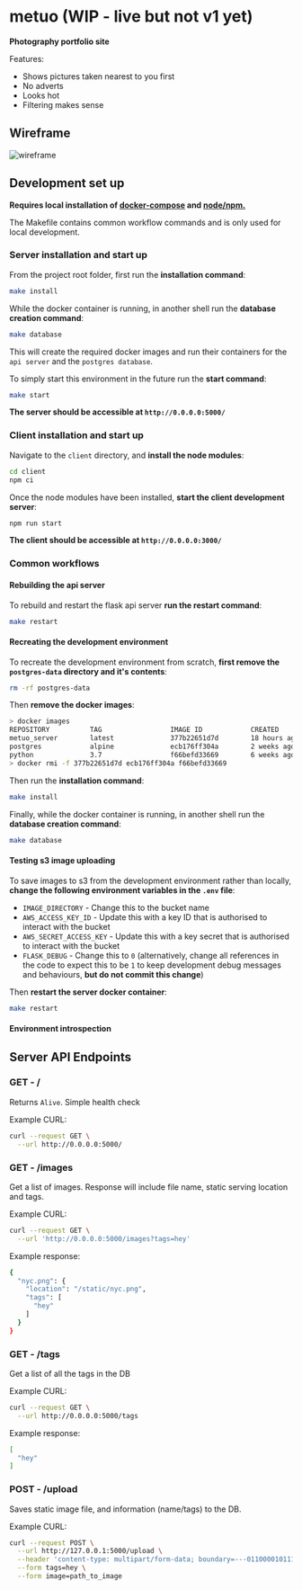 # metuo (WIP - live but not v1 yet)

**Photography portfolio site**

Features:

* Shows pictures taken nearest to you first
* No adverts
* Looks hot
* Filtering makes sense

## Wireframe

![wireframe](wireframe.png)

## Development set up

**Requires local installation of [docker-compose](https://docs.docker.com/compose/install/) and [node/npm.](https://www.npmjs.com/get-npm)** 

The Makefile contains common workflow commands and is only used for local development.

### Server installation and start up

From the project root folder, first run the **installation command**:

```bash
make install
```

While the docker container is running, in another shell run the **database creation command**:

```bash
make database
```

This will create the required docker images and run their containers for the `api server` and the `postgres database`. 

To simply start this environment in the future run the **start command**:

```bash
make start
```

**The server should be accessible at `http://0.0.0.0:5000/`**

### Client installation and start up

Navigate to the `client` directory, and **install the node modules**:

```bash
cd client
npm ci
```

Once the node modules have been installed, **start the client development server**:

```bash
npm run start
```

**The client should be accessible at `http://0.0.0.0:3000/`**

### Common workflows

#### Rebuilding the api server

To rebuild and restart the flask api server **run the restart command**:

```bash
make restart
```

#### Recreating the development environment

To recreate the development environment from scratch, **first remove the `postgres-data` directory and it's contents**:

```bash
rm -rf postgres-data
```

Then **remove the docker images**:

```bash
> docker images
REPOSITORY          TAG                 IMAGE ID            CREATED             SIZE
metuo_server        latest              377b22651d7d        18 hours ago        1.02GB
postgres            alpine              ecb176ff304a        2 weeks ago         151MB
python              3.7                 f66befd33669        6 weeks ago         919MB
> docker rmi -f 377b22651d7d ecb176ff304a f66befd33669
```

Then run the **installation command**:

```bash
make install
```

Finally, while the docker container is running, in another shell run the **database creation command**:

```bash
make database
```

#### Testing s3 image uploading

To save images to s3 from the development environment rather than locally, **change the following environment variables in the `.env` file**:

* `IMAGE_DIRECTORY` - Change this to the bucket name
* `AWS_ACCESS_KEY_ID` - Update this with a key ID that is authorised to interact with the bucket
* `AWS_SECRET_ACCESS_KEY` - Update this with a key secret that is authorised to interact with the bucket
* `FLASK_DEBUG` - Change this to `0` (alternatively, change all references in the code to expect this to be `1` to keep development debug messages and behaviours, **but do not commit this change**)

Then **restart the server docker container**:

```bash
make restart
```

#### Environment introspection


## Server API Endpoints

### GET - /

Returns `Alive`. Simple health check

Example CURL:

```bash
curl --request GET \
  --url http://0.0.0.0:5000/
```

### GET - /images

Get a list of images. Response will include file name, static serving location and tags.

Example CURL:

```bash
curl --request GET \
  --url 'http://0.0.0.0:5000/images?tags=hey'
```

Example response:

```bash
{
  "nyc.png": {
    "location": "/static/nyc.png",
    "tags": [
      "hey"
    ]
  }
}
```

### GET - /tags

Get a list of all the tags in the DB

Example CURL:

```bash
curl --request GET \
  --url http://0.0.0.0:5000/tags
```

Example response:

```bash
[
  "hey"
]
```

### POST - /upload

Saves static image file, and information (name/tags) to the DB.

Example CURL:

```bash
curl --request POST \
  --url http://127.0.0.1:5000/upload \
  --header 'content-type: multipart/form-data; boundary=---011000010111000001101001' \
  --form tags=hey \
  --form image=path_to_image
```